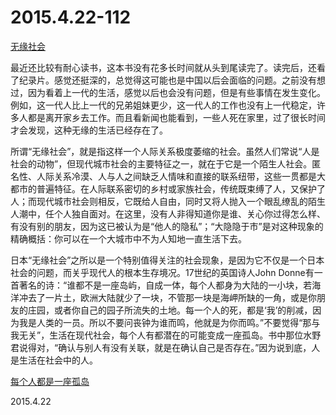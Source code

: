 2015.4.22-112
=============
[无缘社会](http://book.douban.com/subject/25822105/)

最近还比较有耐心读书，这本书没有花多长时间就从头到尾读完了。读完后，还看了纪录片。感觉还挺深的，总觉得这可能也是中国以后会面临的问题。之前没有想过，因为看着上一代的生活，感觉以后也会没有问题，但是有些事情在发生变化。例如，这一代人比上一代的兄弟姐妹更少，这一代人的工作也没有上一代稳定，许多人都是离开家乡去工作。而且看新闻也能看到，一些人死在家里，过了很长时间才会发现，这种无缘的生活已经存在了。

所谓“无缘社会”，就是指这样一个人际关系极度萎缩的社会。虽然人们常说“人是社会的动物”，但现代城市社会的主要特征之一，就在于它是一个陌生人社会。匿名性、人际关系冷漠、人与人之间缺乏人情味和直接的联系纽带，这些一贯都是大都市的普遍特征。在人际联系密切的乡村或家族社会，传统既束缚了人，又保护了人；而现代城市社会则相反，它既给人自由，同时又将人抛入一个眼乱缭乱的陌生人潮中，任个人独自面对。在这里，没有人非得知道你是谁、关心你过得怎么样、有没有别的朋友，因为这已被认为是“他人的隐私”；“大隐隐于市”是对这种现象的精确概括：你可以在一个大城市中不为人知地一直生活下去。 

日本“无缘社会”之所以是一个特别值得关注的社会现象，是因为它不仅是一个日本社会的问题，而关乎现代人的根本生存境况。17世纪的英国诗人John Donne有一首著名的诗：“谁都不是一座岛屿，自成一体，每个人都身为大陆的一小块，若海洋冲去了一片土，欧洲大陆就少了一块，不管那一块是海岬所缺的一角，或是你朋友的庄园，或者你自己的园子所流失的土地。每一个人的死，都是‘我’的削减，因为我是人类的一员。所以不要问丧钟为谁而鸣，他就是为你而鸣。”不要觉得“那与我无关”，生活在现代社会，每个人有都潜在的可能变成一座孤岛。书中那位水野君说得对，“确认与别人有没有关联，就是在确认自己是否存在。”因为说到底，人是生活在社会中的人。

[每个人都是一座孤岛](http://book.douban.com/review/6827728/)

2015.4.22
